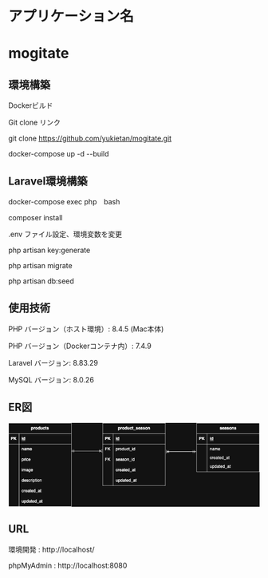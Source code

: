 # アプリケーション名

# mogitate


## 環境構築

Dockerビルド

Git clone リンク

git clone https://github.com/yukietan/mogitate.git

docker-compose up -d --build


## Laravel環境構築

docker-compose exec php　bash

composer install

.env ファイル設定、環境変数を変更

php artisan key:generate

php artisan migrate

php artisan db:seed

## 使用技術

PHP バージョン（ホスト環境）: 8.4.5 (Mac本体)

PHP バージョン（Dockerコンテナ内）: 7.4.9

Laravel バージョン: 8.83.29

MySQL バージョン: 8.0.26

## ER図 
![ER図](https://github.com/yukietan/mogitate/blob/main/src/public/image/er-mogitate.drawio.png?raw=true)
## URL

環境開発 : http://localhost/

phpMyAdmin : http://localhost:8080
